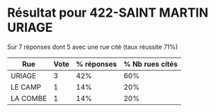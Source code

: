 # Résultat pour 422-SAINT MARTIN URIAGE

Sur 7 réponses dont 5 avec une rue cité (taux réussite 71%)

| Rue | Vote | % réponses | % Nb rues cités|
|-----|------|------------|----------------|
| URIAGE | 3 | 42% | 60%|
| LE CAMP | 1 | 14% | 20%|
| LA COMBE | 1 | 14% | 20%|
